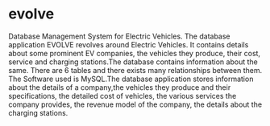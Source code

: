 # evolve
Database Management System for Electric Vehicles.
The database application EVOLVE revolves around Electric Vehicles. It contains details about some prominent EV companies, the vehicles they produce, their cost, service and charging stations.The database contains information about the same. There are 6 tables and there exists many relationships between them. The Software used is MySQL.The database application stores information about the details of a company,the vehicles they produce and their specifications, the detailed cost of vehicles, the various services the company provides, the revenue model of the company, the details about the charging stations.
